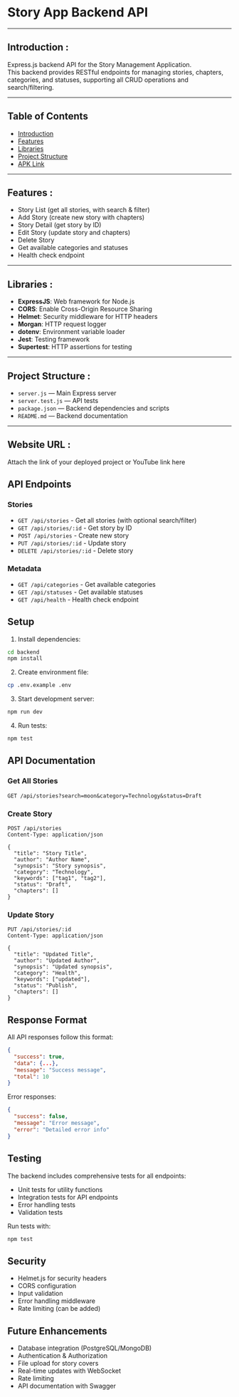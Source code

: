 # Story App Backend API

---

## Introduction :

Express.js backend API for the Story Management Application.  
This backend provides RESTful endpoints for managing stories, chapters, categories, and statuses, supporting all CRUD operations and search/filtering.

---

## Table of Contents

- [Introduction](#introduction-)
- [Features](#features-)
- [Libraries](#libraries-)
- [Project Structure](#project-structure-)
- [APK Link](#website-url-)

---

## Features :

- Story List (get all stories, with search & filter)
- Add Story (create new story with chapters)
- Story Detail (get story by ID)
- Edit Story (update story and chapters)
- Delete Story
- Get available categories and statuses
- Health check endpoint

---

## Libraries :

- **ExpressJS**: Web framework for Node.js
- **CORS**: Enable Cross-Origin Resource Sharing
- **Helmet**: Security middleware for HTTP headers
- **Morgan**: HTTP request logger
- **dotenv**: Environment variable loader
- **Jest**: Testing framework
- **Supertest**: HTTP assertions for testing

---

## Project Structure :

- `server.js` — Main Express server
- `server.test.js` — API tests
- `package.json` — Backend dependencies and scripts
- `README.md` — Backend documentation

---

## Website URL :

Attach the link of your deployed project or YouTube link here

## API Endpoints

### Stories
- `GET /api/stories` - Get all stories (with optional search/filter)
- `GET /api/stories/:id` - Get story by ID
- `POST /api/stories` - Create new story
- `PUT /api/stories/:id` - Update story
- `DELETE /api/stories/:id` - Delete story

### Metadata
- `GET /api/categories` - Get available categories
- `GET /api/statuses` - Get available statuses
- `GET /api/health` - Health check endpoint

## Setup

1. Install dependencies:
```bash
cd backend
npm install
```

2. Create environment file:
```bash
cp .env.example .env
```

3. Start development server:
```bash
npm run dev
```

4. Run tests:
```bash
npm test
```

## API Documentation

### Get All Stories
```http
GET /api/stories?search=moon&category=Technology&status=Draft
```

### Create Story
```http
POST /api/stories
Content-Type: application/json

{
  "title": "Story Title",
  "author": "Author Name",
  "synopsis": "Story synopsis",
  "category": "Technology",
  "keywords": ["tag1", "tag2"],
  "status": "Draft",
  "chapters": []
}
```

### Update Story
```http
PUT /api/stories/:id
Content-Type: application/json

{
  "title": "Updated Title",
  "author": "Updated Author",
  "synopsis": "Updated synopsis",
  "category": "Health",
  "keywords": ["updated"],
  "status": "Publish",
  "chapters": []
}
```

## Response Format

All API responses follow this format:
```json
{
  "success": true,
  "data": {...},
  "message": "Success message",
  "total": 10
}
```

Error responses:
```json
{
  "success": false,
  "message": "Error message",
  "error": "Detailed error info"
}
```

## Testing

The backend includes comprehensive tests for all endpoints:

- Unit tests for utility functions
- Integration tests for API endpoints
- Error handling tests
- Validation tests

Run tests with:
```bash
npm test
```

## Security

- Helmet.js for security headers
- CORS configuration
- Input validation
- Error handling middleware
- Rate limiting (can be added)

## Future Enhancements

- Database integration (PostgreSQL/MongoDB)
- Authentication & Authorization
- File upload for story covers
- Real-time updates with WebSocket
- Rate limiting
- API documentation with Swagger